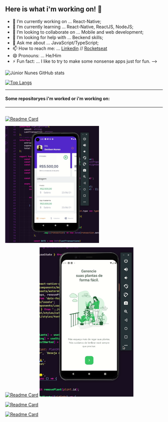 ## Here is what i'm working on! 👋

- 🔭 I’m currently working on ... React-Native;
- 🌱 I’m currently learning ... React-Native, ReactJS, NodeJS;
- 👯 I’m looking to collaborate on ... Mobile and web development;
- 🤔 I’m looking for help with ... Beckend skills;
- 💬 Ask me about ... JavaScript/TypeScript;
- 📫 How to reach me: ... [Linkedin](https://www.linkedin.com/in/junior-nunes-35a525170/) // [Rocketseat](https://app.rocketseat.com.br/me/junior-nunes-08767)
- 😄 Pronouns: ... He/Him
- ⚡ Fun fact: ... I like to try to make some nonsense apps just for fun.
  -->

![Júnior Nunes GitHub stats](https://github-readme-stats.vercel.app/api?username=jnunes-ds&theme=omni&show_icons=true&hide=contribs,prs)

[![Top Langs](https://github-readme-stats.vercel.app/api/top-langs/?username=jnunes-ds&theme=omni&layout=compact)](https://github.com/jnunes-ds/github-readme-stats)

---

#### Some repositoryes i'm worked or i'm working on:

---

<div style="display: flex; flex-direction: column">

[![Readme Card](https://github-readme-stats.vercel.app/api/pin/?username=jnunes-ds&repo=gofinances&theme=omni)](https://github.com/jnunes-ds/gofinances)

<img src="./assets/GoFinances.gif" width="300px">

</div>

[![Readme Card](https://github-readme-stats.vercel.app/api/pin/?username=jnunes-ds&repo=PlantMannager&theme=omni)](https://github.com/jnunes-ds/PlantMannager)
<img src="./assets/PlantMannager.gif" width="300px">

[![Readme Card](https://github-readme-stats.vercel.app/api/pin/?username=jnunes-ds&repo=Podcastr&theme=omni)](https://github.com/jnunes-ds/Podcastr)

[![Readme Card](https://github-readme-stats.vercel.app/api/pin/?username=jnunes-ds&repo=mytasks&theme=omni)](https://github.com/jnunes-ds/mytasks)
